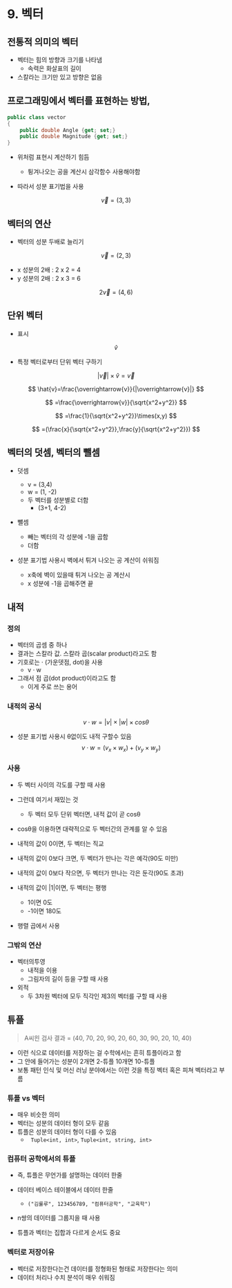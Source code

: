 # 9. 벡터



## 전통적 의미의 벡터

- 벡터는 힘의 방향과 크기를 나타냄
  - 속력은 화살표의 길이
- 스칼라는 크기만 있고 방향은 없음

## 프로그래밍에서 벡터를 표현하는 방법,

```c#
public class vector
{
    public double Angle {get; set;}
    public double Magnitude {get; set;}
}
```

- 위처럼 표현시 계산하기 힘듬
  - 튕겨나오는 공을 계산시 삼각함수 사용해야함

- 따라서 성분 표기법을 사용

$$
\overrightarrow{v} = (3, 3)
$$

## 벡터의 연산

- 벡터의 성분 두배로 늘리기

$$
\overrightarrow{v} = (2,3)
$$

- x 성분의 2배 : 2 x 2 = 4
- y 성분의 2배 : 2 x 3 = 6

$$
2\overrightarrow{v} = (4,6)
$$

## 단위 벡터

- 표시

$$
\hat{v}
$$

- 특정 벡터로부터 단위 벡터 구하기

$$
|\overrightarrow{v}| \times \hat{v} = \overrightarrow{v}
$$

$$
\hat{v}=\frac{\overrightarrow{v}}{|\overrightarrow{v}|}
$$

$$
=\frac{\overrightarrow{v}}{\sqrt{x^2+y^2}}
$$

$$
=\frac{1}{\sqrt{x^2+y^2}}\times(x,y)
$$

$$
=(\frac{x}{\sqrt{x^2+y^2}},\frac{y}{\sqrt{x^2+y^2}})
$$

## 벡터의 덧셈, 벡터의 뺄셈

- 덧셈
  - v = (3,4)
  - w = (1, -2)
  - 두 벡터를 성분별로 더함
    - (3+1, 4-2)

- 뺄셈
  - 빼는 벡터의 각 성분에 -1을 곱함
  - 더함

- 성분 표기법 사용시 벽에서 튀겨 나오는 공 계산이 쉬워짐
  - x축에 벽이 있을때 튀겨 나오는 공 계산시
  - x 성분에 -1을 곱해주면 끝

## 내적

### 정의

- 벡터의 곱셈 중 하나
- 결과는 스칼라 값.  스칼라 곱(scalar product)라고도 함
- 기호로는 · (가운뎃점, dot)을 사용
  - v · w
- 그래서 점 곱(dot product)이라고도 함
  - 이게 주로 쓰는 용어

### 내적의 공식

$$
v\cdot w= |v|\times|w|\times cos\theta
$$

- 성분 표기법 사용시 θ없이도 내적 구할수 있음
  $$
  v\cdot w= (v_x\times w_x)+(v_y\times w_y)
  $$

### 사용

- 두 벡터 사이의 각도를 구할 때 사용
- 그런데 여기서 재밌는 것
  - 두 벡터 모두 단위 벡터면, 내적 값이 곧 cosθ

-  cosθ을 이용하면 대략적으로 두 벡터간의 관계를 알 수 있음
  - 내적의 값이 0이면, 두 벡터는 직교
  - 내적의 값이 0보다 크면, 두 벡터가 만나는 각은 예각(90도 미만)
  - 내적의 값이 0보다 작으면, 두 벡터가 만나는 각은 둔각(90도 초과)
  - 내적의 값이 |1|이면, 두 벡터는 평행
    - 1이면 0도
    - -1이면 180도
- 행렬 곱에서 사용

### 그밖의 연산

- 벡터의투영
  - 내적을 이용
  - 그림자의 길이 등을 구할 때 사용
- 외적
  - 두 3차원 벡터에 모두 직각인 제3의 벡터를 구할 때 사용



## 튜플

> A씨읜 검사 결과 = (40, 70, 20, 90, 20, 60, 30, 90, 20, 10, 40)

- 이런 식으로 데이터를 저장하는 걸 수학에서는 흔히 튜플이라고 함
- 그 안에 들어가는 성분이 2개면 2-튜플 10개면 10-튜플
- 보통 패턴 인식 및 머신 러닝 분야에서는 이런 것을 특징 벡터 혹은 피쳐 벡터라고 부름

### 튜플 vs 벡터

- 매우 비슷한 의미
- 벡터는 성분의 데이터 형이 모두 같음
- 튜플은 성분의 데이터 형이 다를 수 있음
  - ` Tuple<int, int>`, `Tuple<int, string, int>`

### 컴퓨터 공학에서의 튜플

- 즉, 튜플은 무언가를 설명하는 데이터 한줄
- 데이터 베이스 테이블에서 데이터 한줄
  - `("김룰루", 123456789, "컴퓨터공학", "교육학")`

- n쌍의 데이터를 그룹지을 때 사용
- 튜플과 벡터는 집합과 다르게 순서도 중요

### 벡터로 저장이유

- 벡터로 저장한다는건 데이터를 정형화된 형태로 저장한다는 의미
- 데이터 처리나 수치 분석이 매우 쉬워짐



